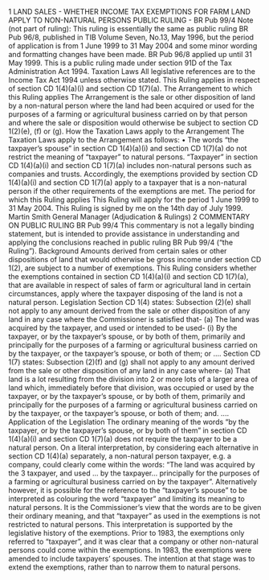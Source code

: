 1 LAND SALES - WHETHER INCOME TAX EXEMPTIONS FOR FARM LAND APPLY TO NON-NATURAL PERSONS PUBLIC RULING - BR Pub 99/4 Note (not part of ruling): This ruling is essentially the same as public ruling BR Pub 96/8, published in TIB Volume Seven, No.13, May 1996, but the period of application is from 1 June 1999 to 31 May 2004 and some minor wording and formatting changes have been made. BR Pub 96/8 applied up until 31 May 1999. This is a public ruling made under section 91D of the Tax Administration Act 1994. Taxation Laws All legislative references are to the Income Tax Act 1994 unless otherwise stated. This Ruling applies in respect of section CD 1(4)(a)(i) and section CD 1(7)(a). The Arrangement to which this Ruling applies The Arrangement is the sale or other disposition of land by a non-natural person where the land had been acquired or used for the purposes of a farming or agricultural business carried on by that person and where the sale or disposition would otherwise be subject to section CD 1(2)(e), (f) or (g). How the Taxation Laws apply to the Arrangement The Taxation Laws apply to the Arrangement as follows: • The words “the taxpayer’s spouse” in section CD 1(4)(a)(i) and section CD 1(7)(a) do not restrict the meaning of “taxpayer” to natural persons. “Taxpayer” in section CD 1(4)(a)(i) and section CD 1(7)(a) includes non-natural persons such as companies and trusts. Accordingly, the exemptions provided by section CD 1(4)(a)(i) and section CD 1(7)(a) apply to a taxpayer that is a non-natural person if the other requirements of the exemptions are met. The period for which this Ruling applies This Ruling will apply for the period 1 June 1999 to 31 May 2004. This Ruling is signed by me on the 14th day of July 1999. Martin Smith General Manager (Adjudication & Rulings) 2 COMMENTARY ON PUBLIC RULING BR Pub 99/4 This commentary is not a legally binding statement, but is intended to provide assistance in understanding and applying the conclusions reached in public ruling BR Pub 99/4 (“the Ruling”). Background Amounts derived from certain sales or other dispositions of land that would otherwise be gross income under section CD 1(2), are subject to a number of exemptions. This Ruling considers whether the exemptions contained in section CD 1(4)(a)(i) and section CD 1(7)(a), that are available in respect of sales of farm or agricultural land in certain circumstances, apply where the taxpayer disposing of the land is not a natural person. Legislation Section CD 1(4) states: Subsection (2)(e) shall not apply to any amount derived from the sale or other disposition of any land in any case where the Commissioner is satisfied that- (a) The land was acquired by the taxpayer, and used or intended to be used- (i) By the taxpayer, or by the taxpayer’s spouse, or by both of them, primarily and principally for the purposes of a farming or agricultural business carried on by the taxpayer, or the taxpayer’s spouse, or both of them; or .... Section CD 1(7) states: Subsection (2)(f) and (g) shall not apply to any amount derived from the sale or other disposition of any land in any case where- (a) That land is a lot resulting from the division into 2 or more lots of a larger area of land which, immediately before that division, was occupied or used by the taxpayer, or by the taxpayer’s spouse, or by both of them, primarily and principally for the purposes of a farming or agricultural business carried on by the taxpayer, or the taxpayer’s spouse, or both of them; and. .... Application of the Legislation The ordinary meaning of the words “by the taxpayer, or by the taxpayer’s spouse, or by both of them” in section CD 1(4)(a)(i) and section CD 1(7)(a) does not require the taxpayer to be a natural person. On a literal interpretation, by considering each alternative in section CD 1(4)(a) separately, a non-natural person taxpayer, e.g. a company, could clearly come within the words: “The land was acquired by the 3 taxpayer, and used ... by the taxpayer... principally for the purposes of a farming or agricultural business carried on by the taxpayer”. Alternatively however, it is possible for the reference to the “taxpayer’s spouse” to be interpreted as colouring the word “taxpayer” and limiting its meaning to natural persons. It is the Commissioner’s view that the words are to be given their ordinary meaning, and that “taxpayer” as used in the exemptions is not restricted to natural persons. This interpretation is supported by the legislative history of the exemptions. Prior to 1983, the exemptions only referred to “taxpayer”, and it was clear that a company or other non-natural persons could come within the exemptions. In 1983, the exemptions were amended to include taxpayers’ spouses. The intention at that stage was to extend the exemptions, rather than to narrow them to natural persons.